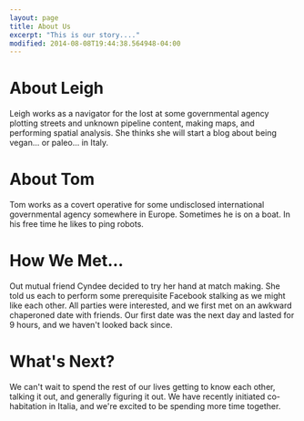 ```yaml
---
layout: page
title: About Us 
excerpt: "This is our story...."
modified: 2014-08-08T19:44:38.564948-04:00
---
```


# About Leigh 
Leigh works as a navigator for the lost at some governmental agency plotting streets and unknown pipeline content, making maps, and performing spatial analysis.
She thinks she will start a blog about being vegan... or paleo... in Italy.

# About Tom 
Tom works as a covert operative for some undisclosed international governmental agency somewhere in Europe.
Sometimes he is on a boat.
In his free time he likes to ping robots.

# How We Met...
Out mutual friend Cyndee decided to try her hand at match making.
She told us each to perform some prerequisite Facebook stalking as we might like each other.
All parties were interested, and we first met on an awkward chaperoned date with friends.
Our first date was the next day and lasted for 9 hours, and we haven't looked back since.

# What's Next?
We can't wait to spend the rest of our lives getting to know each other, talking it out, and generally figuring it out.
We have recently initiated co-habitation in Italia, and we're excited to be spending more time together.

